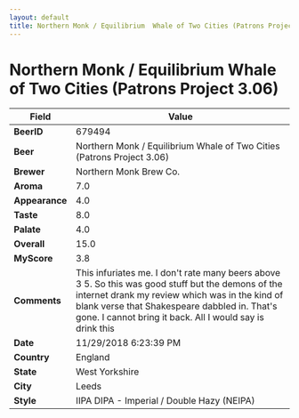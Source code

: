 ```yaml
---
layout: default
title: Northern Monk / Equilibrium  Whale of Two Cities (Patrons Project 3.06)
---
```


# Northern Monk / Equilibrium  Whale of Two Cities (Patrons Project 3.06)

| Field         | Value     |
|---------------|-----------|
| **BeerID** | 679494 |
| **Beer** | Northern Monk / Equilibrium  Whale of Two Cities (Patrons Project 3.06) |
| **Brewer** | Northern Monk Brew Co. |
| **Aroma** | 7.0 |
| **Appearance** | 4.0 |
| **Taste** | 8.0 |
| **Palate** | 4.0 |
| **Overall** | 15.0 |
| **MyScore** | 3.8 |
| **Comments** | This infuriates me. I don't rate many beers above 3 5. So this was good stuff but the demons of the internet drank my review which was in the kind of blank verse that Shakespeare dabbled in. That's gone. I cannot bring it back. All I would say is drink this |
| **Date** | 11/29/2018 6:23:39 PM |
| **Country** | England |
| **State** | West Yorkshire |
| **City** | Leeds |
| **Style** | IIPA DIPA - Imperial / Double Hazy (NEIPA) |

